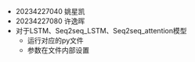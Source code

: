 - 20234227040 姚星凯
- 20234227080 许逸晖
- 对于LSTM、Seq2seq_LSTM、Seq2seq_attention模型
  - 运行对应的py文件
  - 参数在文件内部设置
